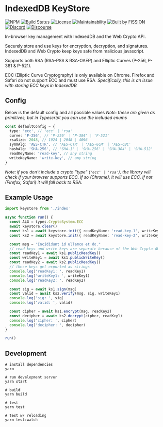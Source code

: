 # IndexedDB KeyStore
  
[![NPM](https://img.shields.io/npm/v/keystore-idb)](https://www.npmjs.com/package/keystore-idb)
[![Build Status](https://travis-ci.org/fission-suite/keystore-idb.svg?branch=master)](https://travis-ci.org/fission-suite/PROJECTNAME)
[![License](https://img.shields.io/badge/License-Apache%202.0-blue.svg)](https://github.com/fission-suite/blob/master/LICENSE)
[![Maintainability](https://api.codeclimate.com/v1/badges/44fb6a8a0cfd88bc41ef/maintainability)](https://codeclimate.com/github/fission-suite/PROJECTNAME/maintainability)
[![Built by FISSION](https://img.shields.io/badge/⌘-Built_by_FISSION-purple.svg)](https://fission.codes)
[![Discord](https://img.shields.io/discord/478735028319158273.svg)](https://discord.gg/zAQBDEq)
[![Discourse](https://img.shields.io/discourse/https/talk.fission.codes/topics)](https://talk.fission.codes)

In-browser key management with IndexedDB and the Web Crypto API.

Securely store and use keys for encryption, decryption, and signatures.  IndexedDB and Web Crypto keep keys safe from malicious javascript.

Supports both RSA (RSA-PSS & RSA-OAEP) and Elliptic Curves (P-256, P-381 & P-521).

ECC (Elliptic Curve Cryptography) is only available on Chrome. Firefox and Safari do not support ECC and must use RSA.
_Specifically, this is an issue with storing ECC keys in IndexedDB_

## Config
Below is the default config and all possible values
_Note: these are given as primitives, but in Typescript you can use the included enums_

```typescript
const defaultConfig = {
  type: 'ecc', // 'ecc' | 'rsa'
  curve: 'P-256', // 'P-256' | 'P-384' | 'P-521'
  rsaSize: 2048, // 1024 | 2048 | 4096
  symmAlg: 'AES-CTR', // 'AES-CTR' | 'AES-GCM' | 'AES-CBC'
  hashAlg: 'SHA-256', // 'SHA-1' | 'SHA-256' | 'SHA-384' | 'SHA-512'
  readKeyName: 'read-key', // any string
  writeKeyName: 'write-key', // any string
}
```
_Note: if you don't include a crypto "type" (`'ecc' | 'rsa'`), the library will check if your browser supports ECC. If so (Chrome), it will use ECC, if not (Firefox, Safari) it will fall back to RSA._

## Example Usage
```typescript
import keystore from './index'

async function run() {
  const ALG = types.CryptoSystem.ECC
  await keystore.clear()
  const ks1 = await keystore.init({ readKeyName: 'read-key-1', writeKeyName: 'write-key-1' })
  const ks2 = await keystore.init({ readKeyName: 'read-key-2', writeKeyName: 'write-key-2' })

  const msg = "Incididunt id ullamco et do."
  // read keys and write keys are separate because of the Web Crypto API
  const readKey1 = await ks1.publicReadKey()
  const writeKey1 = await ks1.publicWriteKey()
  const readKey2 = await ks2.publicReadKey()
  // these keys get exported as strings
  console.log('readKey1: ', readKey1)
  console.log('writeKey1: ', writeKey1)
  console.log('readKey2: ', readKey2)

  const sig = await ks1.sign(msg)
  const valid = await ks2.verify(msg, sig, writeKey1)
  console.log('sig: ', sig)
  console.log('valid: ', valid)

  const cipher = await ks1.encrypt(msg, readKey2)
  const decipher = await ks2.decrypt(cipher, readKey1)
  console.log('cipher: ', cipher)
  console.log('decipher: ', decipher)
}

run()
```

## Development

```shell
# install dependencies
yarn

# run development server
yarn start

# build
yarn build

# test
yarn test

# test w/ reloading
yarn test:watch
```
